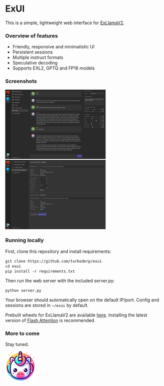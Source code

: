 <p align="center">

# ExUI

This is a simple, lightweight web interface for [ExLlamaV2](https://github.com/turboderp/exllamav2).

### Overview of features

- Friendly, responsive and minimalistic UI
- Persistent sessions
- Multiple instruct formats
- Speculative decoding
- Supports EXL2, GPTQ and FP16 models

### Screenshots

[![chat_screenshot](doc/screenshot1_thumb.png)](doc/screenshot1.png)
[![chat_screenshot](doc/screenshot2_thumb.png)](doc/screenshot2.png)

### Running locally

First, clone this repository and install requirements:

```
git clone https://github.com/turboderp/exui
cd exui
pip install -r requirements.txt
```

Then run the web server with the included server.py:

```
python server.py
```

Your browser should automatically open on the default IP/port. Config and sessions are stored in `~/exui` by default.

Prebuilt wheels for ExLlamaV2 are available [here](https://github.com/turboderp/exllamav2/releases). Installing 
the latest version of [Flash Attention](https://github.com/Dao-AILab/flash-attention) is recommended. 

### More to come

Stay tuned.

![avatar_unicorn.png](static%2Fgfx%2Favatar_unicorn.png)


